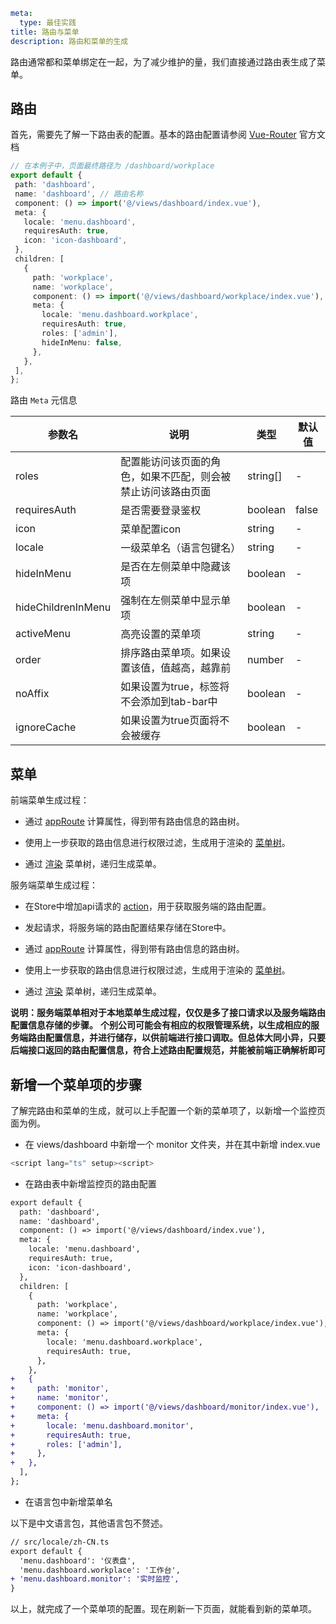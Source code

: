 ```yaml
meta:
  type: 最佳实践
title: 路由与菜单
description: 路由和菜单的生成
```

路由通常都和菜单绑定在一起，为了减少维护的量，我们直接通过路由表生成了菜单。

## 路由

首先，需要先了解一下路由表的配置。基本的路由配置请参阅 [Vue-Router](https://router.vuejs.org/) 官方文档

 ```ts
// 在本例子中，页面最终路径为 /dashboard/workplace
export default {
  path: 'dashboard',
  name: 'dashboard', // 路由名称
  component: () => import('@/views/dashboard/index.vue'),
  meta: {
    locale: 'menu.dashboard',
    requiresAuth: true,
    icon: 'icon-dashboard',
  },
  children: [
    {
      path: 'workplace',
      name: 'workplace',
      component: () => import('@/views/dashboard/workplace/index.vue'),
      meta: {
        locale: 'menu.dashboard.workplace',
        requiresAuth: true,
        roles: ['admin'],
        hideInMenu: false,
      },
    },
  ],
};
```

路由 `Meta` 元信息


| 参数名	 | 说明 | 类型 | 默认值|
| ------------- | ------------- | -------------- | -------------- |
roles | 配置能访问该页面的角色，如果不匹配，则会被禁止访问该路由页面	 | string[]| - |
requiresAuth | 是否需要登录鉴权 | boolean| false |
icon | 菜单配置icon | string| - |
locale | 一级菜单名（语言包键名） | string| - |
hideInMenu | 是否在左侧菜单中隐藏该项 | boolean| - |
hideChildrenInMenu | 强制在左侧菜单中显示单项 | boolean| - |
activeMenu | 高亮设置的菜单项 | string| - |
order | 排序路由菜单项。如果设置该值，值越高，越靠前 | number| - |
noAffix | 如果设置为true，标签将不会添加到tab-bar中 | boolean| - |
ignoreCache | 如果设置为true页面将不会被缓存 | boolean| - |

## 菜单

前端菜单生成过程：

- 通过 [appRoute](https://github.com/arco-design/arco-design-pro-vue/blob/23a21ceb939e1e2334e8c3b0f1f8a8049503ad9d/arco-design-pro-vite/src/components/menu/useMenuTree.ts#L10) 计算属性，得到带有路由信息的路由树。

- 使用上一步获取的路由信息进行权限过滤，生成用于渲染的 [菜单树](https://github.com/arco-design/arco-design-pro-vue/blob/23a21ceb939e1e2334e8c3b0f1f8a8049503ad9d/arco-design-pro-vite/src/components/menu/useMenuTree.ts#L23)。

- 通过 [渲染](https://github.com/arco-design/arco-design-pro-vue/blob/23a21ceb939e1e2334e8c3b0f1f8a8049503ad9d/arco-design-pro-vite/src/components/menu/index.vue#L48) 菜单树，递归生成菜单。

服务端菜单生成过程：

- 在Store中增加api请求的 [action](https://github.com/arco-design/arco-design-pro-vue/blob/23a21ceb939e1e2334e8c3b0f1f8a8049503ad9d/arco-design-pro-vite/src/store/modules/app/index.ts#L47)，用于获取服务端的路由配置。

- 发起请求，将服务端的路由配置结果存储在Store中。
  
- 通过 [appRoute](https://github.com/arco-design/arco-design-pro-vue/blob/23a21ceb939e1e2334e8c3b0f1f8a8049503ad9d/arco-design-pro-vite/src/components/menu/useMenuTree.ts#L10) 计算属性，得到带有路由信息的路由树。

- 使用上一步获取的路由信息进行权限过滤，生成用于渲染的 [菜单树](https://github.com/arco-design/arco-design-pro-vue/blob/23a21ceb939e1e2334e8c3b0f1f8a8049503ad9d/arco-design-pro-vite/src/components/menu/useMenuTree.ts#L23)。

- 通过 [渲染](https://github.com/arco-design/arco-design-pro-vue/blob/23a21ceb939e1e2334e8c3b0f1f8a8049503ad9d/arco-design-pro-vite/src/components/menu/index.vue#L48) 菜单树，递归生成菜单。

**说明：服务端菜单相对于本地菜单生成过程，仅仅是多了接口请求以及服务端路由配置信息存储的步骤。**
**个别公司可能会有相应的权限管理系统，以生成相应的服务端路由配置信息，并进行储存，以供前端进行接口调取。但总体大同小异，只要后端接口返回的路由配置信息，符合上述路由配置规范，并能被前端正确解析即可**

## 新增一个菜单项的步骤

了解完路由和菜单的生成，就可以上手配置一个新的菜单项了，以新增一个监控页面为例。

- 在 views/dashboard 中新增一个 monitor 文件夹，并在其中新增 index.vue

 ```ts
<script lang="ts" setup><script>
```

- 在路由表中新增监控页的路由配置

```diff
export default {
  path: 'dashboard',
  name: 'dashboard',
  component: () => import('@/views/dashboard/index.vue'),
  meta: {
    locale: 'menu.dashboard',
    requiresAuth: true,
    icon: 'icon-dashboard',
  },
  children: [
    {
      path: 'workplace',
      name: 'workplace',
      component: () => import('@/views/dashboard/workplace/index.vue'),
      meta: {
        locale: 'menu.dashboard.workplace',
        requiresAuth: true,
      },
    },
+   {
+     path: 'monitor',
+     name: 'monitor',
+     component: () => import('@/views/dashboard/monitor/index.vue'),
+     meta: {
+       locale: 'menu.dashboard.monitor',
+       requiresAuth: true,
+       roles: ['admin'],
+     },
+   },
  ],
};
```

- 在语言包中新增菜单名

以下是中文语言包，其他语言包不赘述。

```diff
// src/locale/zh-CN.ts
export default {
  'menu.dashboard': '仪表盘',
  'menu.dashboard.workplace': '工作台',
+ 'menu.dashboard.monitor': '实时监控',
}
```

以上，就完成了一个菜单项的配置。现在刷新一下页面，就能看到新的菜单项。




